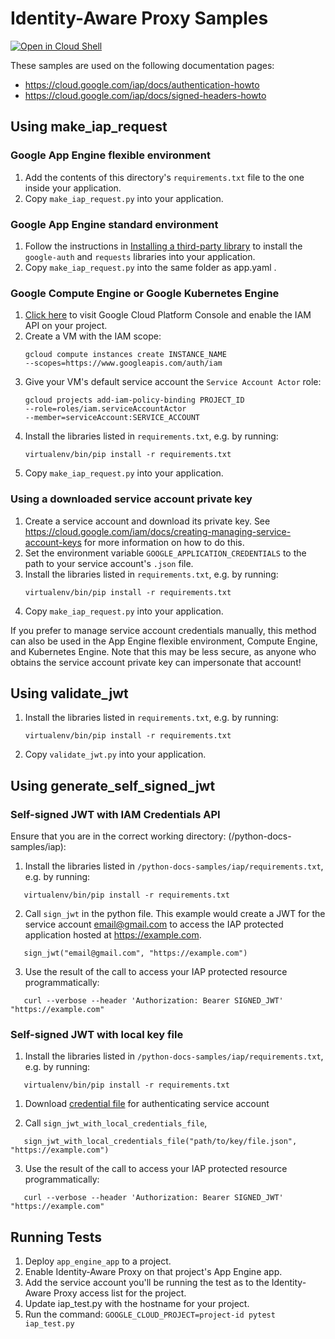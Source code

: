 # Identity-Aware Proxy Samples

[![Open in Cloud Shell][shell_img]][shell_link]

[shell_img]: http://gstatic.com/cloudssh/images/open-btn.png
[shell_link]: https://console.cloud.google.com/cloudshell/open?git_repo=https://github.com/GoogleCloudPlatform/python-docs-samples&page=editor&open_in_editor=iap/README.md

<!-- auto-doc-link -->
These samples are used on the following documentation pages:

>
* https://cloud.google.com/iap/docs/authentication-howto
* https://cloud.google.com/iap/docs/signed-headers-howto

<!-- end-auto-doc-link -->

## Using make_iap_request

### Google App Engine flexible environment

1. Add the contents of this directory's `requirements.txt` file to the one
   inside your application.
2. Copy `make_iap_request.py` into your application.

### Google App Engine standard environment

1. Follow the instructions
   in
   [Installing a third-party library](https://cloud.google.com/appengine/docs/python/tools/using-libraries-python-27#installing_a_third-party_library) to
   install the `google-auth` and `requests` libraries into your application.
2. Copy `make_iap_request.py` into the same folder as app.yaml .

### Google Compute Engine or Google Kubernetes Engine

1. [Click here](https://console.cloud.google.com/flows/enableapi?apiid=iam.googleapis.com&showconfirmation=true) to visit Google Cloud Platform Console and enable the IAM API on your project.
2. Create a VM with the IAM scope:
   ```
   gcloud compute instances create INSTANCE_NAME
   --scopes=https://www.googleapis.com/auth/iam
   ```
3. Give your VM's default service account the `Service Account Actor` role:
   ```
   gcloud projects add-iam-policy-binding PROJECT_ID
   --role=roles/iam.serviceAccountActor
   --member=serviceAccount:SERVICE_ACCOUNT
   ```
4. Install the libraries listed in `requirements.txt`, e.g. by running:
   ```
   virtualenv/bin/pip install -r requirements.txt
   ```
5. Copy `make_iap_request.py` into your application.

### Using a downloaded service account private key

1. Create a service account and download its private key.
   See https://cloud.google.com/iam/docs/creating-managing-service-account-keys
   for more information on how to do this.
2. Set the environment variable `GOOGLE_APPLICATION_CREDENTIALS` to the path
   to your service account's `.json` file.
3. Install the libraries listed in `requirements.txt`, e.g. by running:
   ```
   virtualenv/bin/pip install -r requirements.txt
   ```
4. Copy `make_iap_request.py` into your application.

If you prefer to manage service account credentials manually, this method can
also be used in the App Engine flexible environment, Compute Engine, and
Kubernetes Engine. Note that this may be less secure, as anyone who obtains the
service account private key can impersonate that account!

## Using validate_jwt

1. Install the libraries listed in `requirements.txt`, e.g. by running:
   ```
   virtualenv/bin/pip install -r requirements.txt
   ```
2. Copy `validate_jwt.py` into your application.

## Using generate_self_signed_jwt

### Self-signed JWT with IAM Credentials API

Ensure that you are in the correct working directory: (/python-docs-samples/iap):

1. Install the libraries listed in `/python-docs-samples/iap/requirements.txt`, e.g. by running:

```
   virtualenv/bin/pip install -r requirements.txt
```

2. Call `sign_jwt` in the python file. This example would create a JWT for the service account email@gmail.com to access the IAP protected application hosted at https://example.com.

```
   sign_jwt("email@gmail.com", "https://example.com")
``` 

3. Use the result of the call to access your IAP protected resource programmatically: 
```
   curl --verbose --header 'Authorization: Bearer SIGNED_JWT' "https://example.com"
```


### Self-signed JWT with local key file
1. Install the libraries listed in `/python-docs-samples/iap/requirements.txt`, e.g. by running:

```
   virtualenv/bin/pip install -r requirements.txt
```

1. Download [credential file](https://cloud.google.com/iam/docs/keys-create-delete#creating) for authenticating service account

1. Call `sign_jwt_with_local_credentials_file`, 
```
   sign_jwt_with_local_credentials_file("path/to/key/file.json", "https://example.com")
```

3. Use the result of the call to access your IAP protected resource programmatically: 
```
   curl --verbose --header 'Authorization: Bearer SIGNED_JWT' "https://example.com"
```
## Running Tests

1. Deploy `app_engine_app` to a project.
2. Enable Identity-Aware Proxy on that project's App Engine app.
3. Add the service account you'll be running the test as to the
   Identity-Aware Proxy access list for the project.
4. Update iap_test.py with the hostname for your project.
5. Run the command: ```GOOGLE_CLOUD_PROJECT=project-id pytest iap_test.py```

